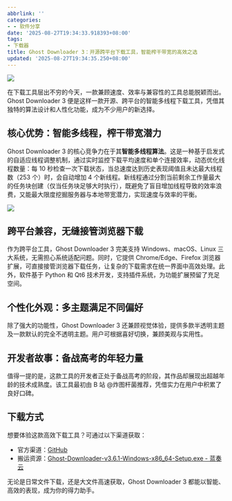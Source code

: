 ```yaml
---
abbrlink: ''
categories:
- - 软件分享
date: '2025-08-27T19:34:33.918393+08:00'
tags:
- 下载器
title: Ghost Downloader 3：开源跨平台下载工具，智能榨干带宽的高效之选
updated: '2025-08-27T19:34:35.250+08:00'
---
```

[![](https://gcore.jsdelivr.net/gh/aeuicey/Picwent/pic/20250727170735988.png)](https://gcore.jsdelivr.net/gh/aeuicey/Picwent/pic/20250727170735988.png)

在下载工具层出不穷的今天，一款兼顾速度、效率与兼容性的工具总能脱颖而出。Ghost Downloader 3 便是这样一款开源、跨平台的智能多线程下载工具，凭借其独特的算法设计和人性化功能，成为不少用户的新选择。

## **核心优势：智能多线程，榨干带宽潜力**

Ghost Downloader 3 的核心竞争力在于其**智能多线程算法**。这是一种基于启发式的自适应线程调整机制，通过实时监控下载平均速度和单个连接效率，动态优化线程数量：每 10 秒检查一次下载状态，当总速度达到历史表现阈值且未达最大线程数（253 个）时，会自动增加 4 个新线程。新线程通过分割当前剩余工作量最大的任务块创建（仅当任务块足够大时执行），既避免了盲目增加线程导致的效率浪费，又能最大限度挖掘服务器与本地带宽潜力，实现速度与效率的平衡。

[![](https://gcore.jsdelivr.net/gh/aeuicey/Picwent/pic/20250727170856851.png)](https://gcore.jsdelivr.net/gh/aeuicey/Picwent/pic/20250727170856851.png)

## **跨平台兼容，无缝接管浏览器下载**

作为跨平台工具，Ghost Downloader 3 完美支持 Windows、macOS、Linux 三大系统，无需担心系统适配问题。同时，它提供 Chrome/Edge、Firefox 浏览器扩展，可直接接管浏览器下载任务，让复杂的下载需求在统一界面中高效处理。此外，软件基于 Python 和 Qt6 技术开发，支持插件系统，为功能扩展预留了充足空间。

## **个性化外观：多主题满足不同偏好**

除了强大的功能性，Ghost Downloader 3 还兼顾视觉体验，提供多款半透明主题及一款默认的完全不透明主题。用户可根据喜好切换，兼顾美观与实用性。

## **开发者故事：备战高考的年轻力量**

值得一提的是，这款工具的开发者正处于备战高考的阶段，其作品却展现出超越年龄的技术成熟度。该工具最初由 B 站 @炸图杆菌推荐，凭借实力在用户中积累了良好口碑。

## **下载方式**

想要体验这款高效下载工具？可通过以下渠道获取：

* 官方渠道：[GitHub](https://www.alicetec.cn/linkJump?target=https%3A%2F%2Fgithub.com%2FXiaoYouChR%2FGhost-Downloader-3%2F)
* 搬运资源：[Ghost-Downloader-v3.6.1-Windows-x86\_64-Setup.exe - 蓝奏云](https://www.alicetec.cn/linkJump?target=https%3A%2F%2Ffibhs.lanzoul.com%2FiZlqP31zkl4f)

无论是日常文件下载，还是大文件高速获取，Ghost Downloader 3 都能以智能、高效的表现，成为你的得力助手。
